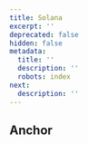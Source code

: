 ```yaml
---
title: Solana
excerpt: ''
deprecated: false
hidden: false
metadata:
  title: ''
  description: ''
  robots: index
next:
  description: ''
---
```

## Anchor